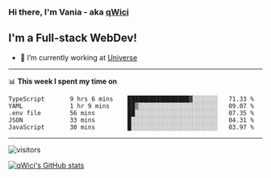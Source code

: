 ### Hi there, I'm Vania - aka [qWici][website]

## I'm a Full-stack WebDev!
- 🔭 I’m currently working at [Universe][universe]

---

📊 **This week I spent my time on**
<!--START_SECTION:waka-->

```text
TypeScript       9 hrs 6 mins    █████████████████▓░░░░░░░   71.33 %
YAML             1 hr 9 mins     ██▒░░░░░░░░░░░░░░░░░░░░░░   09.07 %
.env file        56 mins         ██░░░░░░░░░░░░░░░░░░░░░░░   07.35 %
JSON             33 mins         █░░░░░░░░░░░░░░░░░░░░░░░░   04.31 %
JavaScript       30 mins         █░░░░░░░░░░░░░░░░░░░░░░░░   03.97 %
```

<!--END_SECTION:waka-->

---

![visitors](https://visitor-badge.glitch.me/badge?page_id=qWici)


[![qWici's GitHub stats](https://github-readme-stats.vercel.app/api?username=qWici)](https://github.com/qWici/github-readme-stats)

[website]: https://devkucher.com
[twitter]: https://twitter.com/KucherDev
[linkedin]: https://www.linkedin.com/in/ivankucher
[universe]: https://universeapps.limited
